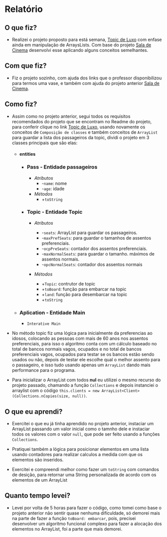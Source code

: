 # Relatório

## O que fiz?
- Realizei o projeto proposto para está semana, [Topic de Luxo](https://github.com/aSTRonuun/arcade/blob/master/base/012/Readme.md) com enfase ainda em manipulação de ArraysLists. Com base do projeto [Sala de Cinema](https://github.com/qxcodepoo/arcade/blob/master/base/010/Readme.md) desenvolvi esse aplicando alguns conceitos semelhantes.

## Com que fiz?
- Fiz o projeto sozinho, com ajuda dos links que o professor disponibilizou para termos uma vase, e também com ajuda do projeto anterior [Sala de Cinema](https://github.com/qxcodepoo/arcade/blob/master/base/010/Readme.md).

## Como fiz?
- Assim como no projeto anterior, segui todos os requisitos recomendados do projeto que se encontram no Readme do projeto, para conferir clique no link [Topic de Luxo](https://github.com/aSTRonuun/arcade/blob/master/base/012/Readme.md), usando novamente os conceitos de ``` Composição de classes ``` e também conceitos de ``` ArrayList ``` para guardar a lista dos passageiros da topic, dividi o projeto em 3 classes principais que são elas:
    - #### entities
        - ### Pass - Entidade passageiros
            - _Atributos_
                - -``` name ```: nome
                - -``` age ```: idade
            - _Métodos_
                - +```toString```
        - ### Topic - Entidade Topic
            - _Atributos_
                - -```seats```: ArrayList para guardar os passageiros.
                - -```maxPrefSeats```: para guardar o tamanhos de assentos preferenciais.
                - -```ocpPreSeats```: contador dos assentos preferenciais.
                - -```maxNormalSeats```: para guardar o tamanho. máximos de assentos normais.
                - -```opcNormalSeats```: contador dos assentos normais
            
            - _Métodos_
                - +```Topic```: contrutor de topic
                - +```toBoard```: função para embarcar na topic
                - +```land```: função para desembarcar na topic
                - +```toString``` 

    - ### Aplication - Entidade Main
        - ```Interative Main```

- No método topic fiz uma lógica para inicialmente da preferencias ao idosos, colocando as pessoas com mais de 60 anos nos assentos preferenciais, para isso o algoritmo conta com um cálculo baseado no total de bancos normais vagos, ocupados e no total de bancos preferenciais vagos, ocupados para testar se os bancos estão sendo usados ou não, depois de testar ele escolhe qual o melhor assento para o passageiro, e isso tudo usando apenas um  ```ArrayList``` dando mais performance para o programa.

- Para inicializar o ArrayList com todos **nul** eu utilizei o mesmo recurso do projeto passado, chamando a função ```Collections``` e depois instanciei o arraylist com o código ``` this.clients = new ArrayList<Client>(Collections.nCopies(size, null)) ```.

## O que eu aprendi?

- Exercitei o que eu já tinha aprendido no projeto anterior, instaciar um ArrayList passando um valor inicial como o tamnho dele e instaciar todos os valores com o valor ```null```, que pode ser feito usando a funções ```Collections```.

- Pratiquei também a lógica para posicionar elementos em uma lista usando contadores para realizar calculos a medida com que os elementos são inseridos.

- Exercitei e compreendi melhor como fazer um ```toString``` com comandos de desição, para retornar uma String personalizada de acordo com os elementos de um ArrayList

## Quanto tempo levei?

- Levei por volta de 5 horas para fazer o código, como tomei como base o projeto anterior não sentir quase nenhuma dificuldade, só demorei mais na parte de fazer a função ```toBoard: embarcar```, pois, precisei desenvolver um algoritmo funcional complexo para fazer a alocação dos elementos no ArrayList, foi a parte que mais demorei.

